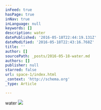 ```yaml
---
inFeed: true
hasPage: true
inNav: true
inLanguage: null
keywords: []
description: water
datePublished: '2016-05-18T22:44:19.131Z'
dateModified: '2016-05-18T22:43:16.768Z'
title: ''
author: []
sourcePath: _posts/2016-05-18-water.md
authors: []
publisher: null
starred: false
url: space-1/index.html
_context: 'http://schema.org'
_type: Article

---
```

water
![](https://the-grid-user-content.s3-us-west-2.amazonaws.com/262c554b-533c-496f-9d1c-7a5135bac2d7.jpg)